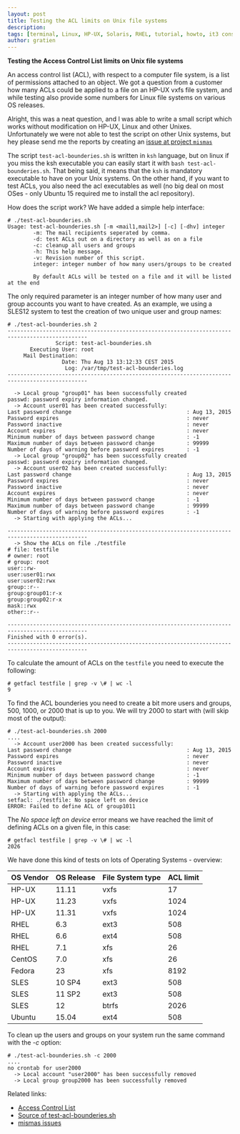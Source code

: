 ```yaml
---
layout: post
title: Testing the ACL limits on Unix file systems
description:
tags: [terminal, Linux, HP-UX, Solaris, RHEL, tutorial, howto, it3 consultants]
author: gratien
---
```


<strong>Testing the Access Control List limits on Unix file systems</strong>

An access control list (ACL), with respect to a computer file system, is a list of permissions attached to an object.
We got a question from a customer how many ACLs could be applied to a file on an HP-UX vxfs file system, and while testing also provide some numbers for Linux file systems on various OS releases.

Alright, this was a neat question, and I was able to write a small script which works without modification on HP-UX, Linux and other Unixes.
Unfortunately we were not able to test the script on other Unix systems, but hey please send me the reports by creating an [issue at project `mismas`](https://github.com/gdha/mismas/issues)

The script `test-acl-bounderies.sh` is written in `ksh` language, but on linux if you miss the ksh executable you can easily start it with `bash test-acl-bounderies.sh`. 
That being said, it means that the `ksh` is mandatory executable to have on your Unix systems.
On the other hand, if you want to test ACLs, you also need the acl executables as well (no big deal on most OSes - only Ubuntu 15 required me to install the acl repository).

How does the script work? We have added a simple help interface:

    # ./test-acl-bounderies.sh
    Usage: test-acl-bounderies.sh [-m <mail1,mail2>] [-c] [-dhv] integer
            -m: The mail recipients seperated by comma.
            -d: test ACLs out on a directory as well as on a file
            -c: cleanup all users and groups
            -h: This help message.
            -v: Revision number of this script.
            integer: integer number of how many users/groups to be created
            
            By default ACLs will be tested on a file and it will be listed at the end
    

The only required parameter is an integer number of how many user and group accounts you want to have created. As an example, we using a SLES12 system to test the creation of two unique user and group names:

    # ./test-acl-bounderies.sh 2
    -----------------------------------------------------------------------------------------------
                   Script: test-acl-bounderies.sh
           Executing User: root
         Mail Destination:
                     Date: Thu Aug 13 13:12:33 CEST 2015
                      Log: /var/tmp/test-acl-bounderies.log
    -----------------------------------------------------------------------------------------------
    
      -> Local group "group01" has been successfully created
    passwd: password expiry information changed.
      -> Account user01 has been created successfully:
    Last password change                                    : Aug 13, 2015
    Password expires                                        : never
    Password inactive                                       : never
    Account expires                                         : never
    Minimum number of days between password change          : -1
    Maximum number of days between password change          : 99999
    Number of days of warning before password expires       : -1
      -> Local group "group02" has been successfully created
    passwd: password expiry information changed.
      -> Account user02 has been created successfully:
    Last password change                                    : Aug 13, 2015
    Password expires                                        : never
    Password inactive                                       : never
    Account expires                                         : never
    Minimum number of days between password change          : -1
    Maximum number of days between password change          : 99999
    Number of days of warning before password expires       : -1
      -> Starting with applying the ACLs...
    
    -----------------------------------------------------------------------------------------------
      -> Show the ACLs on file ./testfile
    # file: testfile
    # owner: root
    # group: root
    user::rw-
    user:user01:rwx
    user:user02:rwx
    group::r--
    group:group01:r-x
    group:group02:r-x
    mask::rwx
    other::r--
    
    -----------------------------------------------------------------------------------------------
    Finished with 0 error(s).
    -----------------------------------------------------------------------------------------------
    
To calculate the amount of ACLs on the `testfile` you need to execute the following:

    # getfacl testfile | grep -v \# | wc -l
    9
    
To find the ACL bounderies you need to create a bit more users and groups, 500, 1000, or 2000 that is up to you. We will try 2000 to start with (will skip most of the output):

    # ./test-acl-bounderies.sh 2000
    ....
      -> Account user2000 has been created successfully:
    Last password change                                    : Aug 13, 2015
    Password expires                                        : never
    Password inactive                                       : never
    Account expires                                         : never
    Minimum number of days between password change          : -1
    Maximum number of days between password change          : 99999
    Number of days of warning before password expires       : -1
      -> Starting with applying the ACLs...
    setfacl: ./testfile: No space left on device
    ERROR: Failed to define ACL of group1011
    
The *No space left on device* error means we have reached the limit of defining ACLs on a given file, in this case:

    # getfacl testfile | grep -v \# | wc -l
    2026
    
We have done this kind of tests on lots of Operating Systems - overview:

| OS Vendor      | OS Release    | File System type   | ACL limit
|----------------|---------------|--------------------|----------
| HP-UX          | 11.11         | vxfs               | 17
| HP-UX          | 11.23         | vxfs               | 1024
| HP-UX          | 11.31         | vxfs               | 1024
| RHEL           | 6.3           | ext3               | 508
| RHEL           | 6.6           | ext4               | 508
| RHEL           | 7.1           | xfs                | 26
| CentOS         | 7.0           | xfs                | 26
| Fedora         | 23            | xfs                | 8192
| SLES           | 10 SP4        | ext3               | 508
| SLES           | 11 SP2        | ext3               | 508
| SLES           | 12            | btrfs              | 2026
| Ubuntu         | 15.04         | ext4               | 508




To clean up the users and groups on your system run the same command with the *-c* option:

    # ./test-acl-bounderies.sh -c 2000
    ....
    no crontab for user2000
      -> Local account "user2000" has been successfully removed
      -> Local group group2000 has been successfully removed
    


Related links:

* [Access Control List](https://en.wikipedia.org/wiki/Access_control_list)
* [Source of test-acl-bounderies.sh](https://github.com/gdha/mismas/blob/master/test-acl-bounderies.sh)
* [mismas issues](https://github.com/gdha/mismas/issues)

